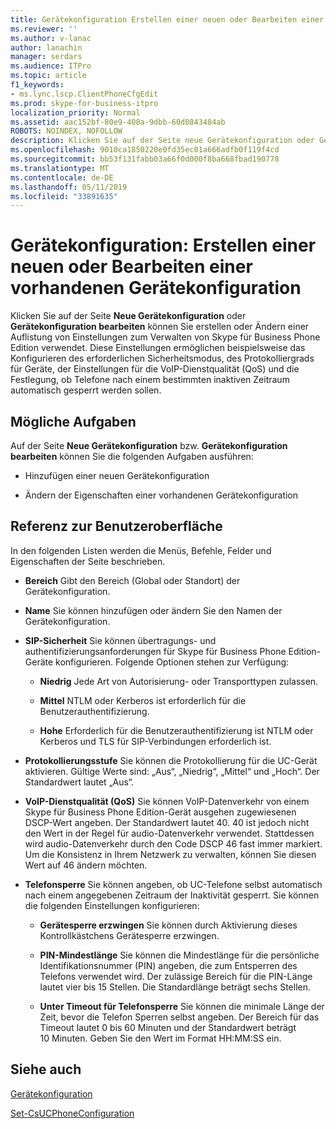 ```yaml
---
title: Gerätekonfiguration Erstellen einer neuen oder Bearbeiten einer vorhandenen
ms.reviewer: ''
ms.author: v-lanac
author: lanachin
manager: serdars
ms.audience: ITPro
ms.topic: article
f1_keywords:
- ms.lync.lscp.ClientPhoneCfgEdit
ms.prod: skype-for-business-itpro
localization_priority: Normal
ms.assetid: aac152bf-80e9-408a-9dbb-60d0843484ab
ROBOTS: NOINDEX, NOFOLLOW
description: Klicken Sie auf der Seite neue Gerätekonfiguration oder Gerätekonfiguration bearbeiten können Sie erstellen oder Ändern einer Auflistung von Einstellungen zum Verwalten von Skype für Business Phone Edition verwendet. Diese Einstellungen ermöglichen beispielsweise das Konfigurieren des erforderlichen Sicherheitsmodus, des Protokolliergrads für Geräte, der Einstellungen für die VoIP-Dienstqualität (QoS) und die Festlegung, ob Telefone nach einem bestimmten inaktiven Zeitraum automatisch gesperrt werden sollen.
ms.openlocfilehash: 9010ca1850220e0fd35ec01a666adfb0f119f4cd
ms.sourcegitcommit: bb53f131fabb03a66f0d000f8ba668fbad190778
ms.translationtype: MT
ms.contentlocale: de-DE
ms.lasthandoff: 05/11/2019
ms.locfileid: "33891635"
---
```

# <a name="device-configuration-create-new-or-edit-existing"></a>Gerätekonfiguration: Erstellen einer neuen oder Bearbeiten einer vorhandenen Gerätekonfiguration
 
Klicken Sie auf der Seite **Neue Gerätekonfiguration** oder **Gerätekonfiguration bearbeiten** können Sie erstellen oder Ändern einer Auflistung von Einstellungen zum Verwalten von Skype für Business Phone Edition verwendet. Diese Einstellungen ermöglichen beispielsweise das Konfigurieren des erforderlichen Sicherheitsmodus, des Protokolliergrads für Geräte, der Einstellungen für die VoIP-Dienstqualität (QoS) und die Festlegung, ob Telefone nach einem bestimmten inaktiven Zeitraum automatisch gesperrt werden sollen.
  
## <a name="tasks-you-can-perform"></a>Mögliche Aufgaben

Auf der Seite **Neue Gerätekonfiguration** bzw. **Gerätekonfiguration bearbeiten** können Sie die folgenden Aufgaben ausführen:
  
- Hinzufügen einer neuen Gerätekonfiguration
    
- Ändern der Eigenschaften einer vorhandenen Gerätekonfiguration
    
## <a name="ui-reference"></a>Referenz zur Benutzeroberfläche

In den folgenden Listen werden die Menüs, Befehle, Felder und Eigenschaften der Seite beschrieben.
  
- **Bereich** Gibt den Bereich (Global oder Standort) der Gerätekonfiguration.
    
- **Name** Sie können hinzufügen oder ändern Sie den Namen der Gerätekonfiguration.
    
- **SIP-Sicherheit** Sie können übertragungs- und authentifizierungsanforderungen für Skype für Business Phone Edition-Geräte konfigurieren. Folgende Optionen stehen zur Verfügung:
    
  - **Niedrig** Jede Art von Autorisierung- oder Transporttypen zulassen.
    
  - **Mittel** NTLM oder Kerberos ist erforderlich für die Benutzerauthentifizierung.
    
  - **Hohe** Erforderlich für die Benutzerauthentifizierung ist NTLM oder Kerberos und TLS für SIP-Verbindungen erforderlich ist.
    
- **Protokollierungsstufe** Sie können die Protokollierung für die UC-Gerät aktivieren. Gültige Werte sind: „Aus“, „Niedrig“, „Mittel“ und „Hoch“. Der Standardwert lautet „Aus“.
    
- **VoIP-Dienstqualität (QoS)** Sie können VoIP-Datenverkehr von einem Skype für Business Phone Edition-Gerät ausgehen zugewiesenen DSCP-Wert angeben. Der Standardwert lautet 40. 40 ist jedoch nicht den Wert in der Regel für audio-Datenverkehr verwendet. Stattdessen wird audio-Datenverkehr durch den Code DSCP 46 fast immer markiert. Um die Konsistenz in Ihrem Netzwerk zu verwalten, können Sie diesen Wert auf 46 ändern möchten.
    
- **Telefonsperre** Sie können angeben, ob UC-Telefone selbst automatisch nach einem angegebenen Zeitraum der Inaktivität gesperrt. Sie können die folgenden Einstellungen konfigurieren:
    
  - **Gerätesperre erzwingen** Sie können durch Aktivierung dieses Kontrollkästchens Gerätesperre erzwingen.
    
  - **PIN-Mindestlänge** Sie können die Mindestlänge für die persönliche Identifikationsnummer (PIN) angeben, die zum Entsperren des Telefons verwendet wird. Der zulässige Bereich für die PIN-Länge lautet vier bis 15 Stellen. Die Standardlänge beträgt sechs Stellen.
    
  - **Unter Timeout für Telefonsperre** Sie können die minimale Länge der Zeit, bevor die Telefon Sperren selbst angeben. Der Bereich für das Timeout lautet 0 bis 60 Minuten und der Standardwert beträgt 10 Minuten. Geben Sie den Wert im Format HH:MM:SS ein.
    
## <a name="see-also"></a>Siehe auch

[Gerätekonfiguration](ms.lync.lscp.ClientDeviceCfgMain.md)

[Set-CsUCPhoneConfiguration](https://docs.microsoft.com/powershell/module/skype/set-csucphoneconfiguration?view=skype-ps)
